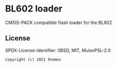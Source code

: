 # BL602 loader

CMSIS-PACK compatible flash loader for the BL602

## License

SPDX-License-Identifier: 0BSD, MIT, MulanPSL-2.0

```
Copyright (c) 2021 9names
```
